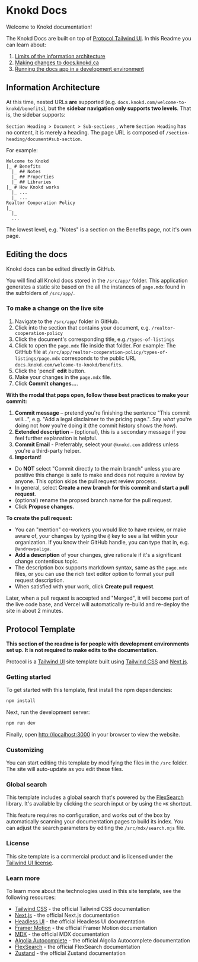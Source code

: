 # Knokd Docs

Welcome to Knokd documentation!

The Knokd Docs are built on top of [Protocol Tailwind UI](https://tailwindui.com/templates/protocol). In this Readme you can learn about:

1. [Limits of the information architecture](#information-architecture)
1. [Making changes to docs.knokd.ca](#editing-the-docs)
1. [Running the docs app in a development environment](#protocol-template)

## Information Architecture

At this time, nested URLs **are** supported (e.g. `docs.knokd.com/welcome-to-knokd/benefits`), but the **sidebar navigation only supports two levels**. That is, the sidebar supports:

`Section Heading > Document > Sub-sections` , where `Section Heading` has no content, it is merely a heading. The page URL is composed of `/section-heading/document#sub-section`.

For example:

```
Welcome to Knokd
|_ # Benefits
  |_ ## Notes
  |_ ## Properties
  |_ ## Libraries
|_ # How Knokd works
  |_ ...
  |_ ...
Realtor Cooperation Policy
|_
  |_
  ...
```

The lowest level, e.g. "Notes" is a section on the Benefits page, not it's own page.

## Editing the docs

Knokd docs can be edited directly in GitHub.

You will find all Knokd docs stored in the `/src/app/` folder. This application generates a static site based on the all the instances of `page.mdx` found in the subfolders of `/src/app/`.

### To make a change on the live site

1. Navigate to the `/src/app/` folder in GitHub.
1. Click into the section that contains your document, e.g. `/realtor-cooperation-policy`
1. Click the document's corresponding title, e.g.`/types-of-listings` 
1. Click to open the `page.mdx` file inside that folder.
For example: The GitHub file at `/src/app/realtor-cooperation-policy/types-of-listings/page.mdx` corresponds to the public URL `docs.knokd.com/welcome-to-knokd/benefits`. 
1. Click the 'pencil' **edit** button.
1. Make your changes in the `page.mdx` file.
1. Click **Commit changes...**.

**With the modal that pops open, follow these best practices to make your commit:**

1. **Commit message** – pretend you're finishing the sentence "This commit will...", e.g. "Add a legal disclaimer to the pricing page.". Say *what* you're doing not *how* you're doing it (the commit history shows the *how*). 
1. **Extended description** – (optional), this is a secondary message if you feel further explanation is helpful.
1. **Commit Email** - Preferrably, select your `@knokd.com` address unless you're a third-party helper.
1. **Important**!
  - Do **NOT** select "Commit directly to the main branch" unless you are positive this change is safe to make and does not require a review by anyone. This option skips the pull request review process.
  - In general, select **Create a new branch for this commit and start a pull request**. 
  - (optional) rename the propsed branch name for the pull request. 
  - Click **Propose changes**.

**To create the pull request:**

- You can "mention" co-workers you would like to have review, or make aware of, your changes by typing the `@` key to see a list within your organization. If you know their GitHub handle, you can type that in, e.g. `@andrewpaliga`.
- **Add a description** of your changes, give rationale if it's a significant change contentious topic.
- The description box supports markdown syntax, same as the `page.mdx` files, or you can use the rich text editor option to format your pull request description.
- When satisfied with your work, click **Create pull request**. 

Later, when a pull request is accepted and "Merged", it will become part of the live code base, and Vercel will automatically re-build and re-deploy the site in about 2 minutes. 

## Protocol Template

**This section of the readme is for people with development environments set up. It is not required to make edits to the documentation.**

Protocol is a [Tailwind UI](https://tailwindui.com) site template built using [Tailwind CSS](https://tailwindcss.com) and [Next.js](https://nextjs.org).

### Getting started

To get started with this template, first install the npm dependencies:

```bash
npm install
```

Next, run the development server:

```bash
npm run dev
```

Finally, open [http://localhost:3000](http://localhost:3000) in your browser to view the website.

### Customizing

You can start editing this template by modifying the files in the `/src` folder. The site will auto-update as you edit these files.

### Global search

This template includes a global search that's powered by the [FlexSearch](https://github.com/nextapps-de/flexsearch) library. It's available by clicking the search input or by using the `⌘K` shortcut.

This feature requires no configuration, and works out of the box by automatically scanning your documentation pages to build its index. You can adjust the search parameters by editing the `/src/mdx/search.mjs` file.

### License

This site template is a commercial product and is licensed under the [Tailwind UI license](https://tailwindui.com/license).

### Learn more

To learn more about the technologies used in this site template, see the following resources:

- [Tailwind CSS](https://tailwindcss.com/docs) - the official Tailwind CSS documentation
- [Next.js](https://nextjs.org/docs) - the official Next.js documentation
- [Headless UI](https://headlessui.dev) - the official Headless UI documentation
- [Framer Motion](https://www.framer.com/docs/) - the official Framer Motion documentation
- [MDX](https://mdxjs.com/) - the official MDX documentation
- [Algolia Autocomplete](https://www.algolia.com/doc/ui-libraries/autocomplete/introduction/what-is-autocomplete/) - the official Algolia Autocomplete documentation
- [FlexSearch](https://github.com/nextapps-de/flexsearch) - the official FlexSearch documentation
- [Zustand](https://docs.pmnd.rs/zustand/getting-started/introduction) - the official Zustand documentation
